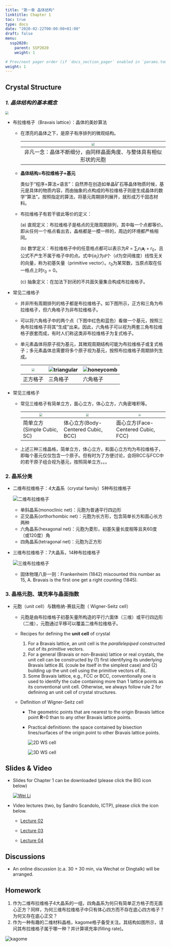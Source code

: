 ```yaml
---
title: "第一章 晶体结构"
linktitle: Chapter 1
toc: true
type: docs
date: "2020-02-22T00:00:00+01:00"
draft: false
menu:
  ssp2020:
    parent: SSP2020
    weight: 1

# Prev/next pager order (if `docs_section_pager` enabled in `params.toml`)
weight: 1
---
```




## Crystal Structure

### ***1. 晶体结构的基本概念*** 

<img src="/courses/ssp2020/figs/quartz3.jpeg" style="zoom:60%;" name="square"/>

+ 布拉维格子（Bravais lattice）：晶体的美妙算法

  + 在漂亮的晶体之下，是原子有序排列的微观结构。

    | <img src="/courses/ssp2020/figs/grains.jpg" style="zoom:60%;" name="square"/> |
    | :----------------------------------------------------------: |
    | 非凡一念：晶体不断细分，由同样晶面角度、与整体具有相似形状的元胞 |

  + **晶体结构=布拉维格子+基元** 

    类似于“程序=算法+语言”：自然界在创造如单晶矿石等晶体物质时候，基元是具体的物质内容，而由抽象的点构成的布拉维格子则是生成晶体的数学“算法”。按照指定的算法，将基元周期排列展开，就形成万千固态材料。

  + 布拉维格子有若干彼此等价的定义：

    (a) 直观定义：布拉维格子是格点的无限周期排列，其中每一个点都等价。即从任何一个格点看出去，晶格都是一模一样的，周边的环境都严格相同。

    (b) 数学定义：布拉维格子中的任意格点都可以表示为$R = \sum_i n_i \textbf{a}_i + r_0$，且公式不产生不属于格子中的点。式中$\{ a_i \}$为$d$个（$d$为空间维度）线性无关的向量，称为初基矢量（primitive vector）。$r_0$为某常数，当原点取在任一格点上时$r_0=0$。

    (c) 抽象定义：在加法下封闭的不共面矢量集合构成布拉维格子。

+ 常见二维格子

  + 并非所有周期排列的格子都是布拉维格子。如下图所示，正方和三角为布拉维格子，但六角格子为非布拉维格子。

  + 可以将六角格子中的两个点（下图中红色和蓝色）看做一个基元，按照三角布拉维格子将其“生成”出来。因此，六角格子可以视为两套三角布拉维格子嵌套而成，有时人们称这类非布拉维格子为复式格子。

  + 单元素晶体将原子视为基元，其微观周期结构可能为布拉维格子或复式格子；多元素晶体总需要将多个原子视为基元，按照布拉维格子周期排列生成。

    | <img src="/courses/ssp2020/figs/squarelatt.png" style="zoom:60%;" name="square"/> | ![triangular](/courses/ssp2020/figs/trianlatt.jpeg) | ![honeycomb](/courses/ssp2020/figs/honeycomblatt.jpeg) |
    | ------------------------------------------------------------ | --------------------------------------------------- | ------------------------------------------------------ |
    | 正方格子                                                     | 三角格子                                            | 六角格子                                               |

+ 常见三维格子

  + 常见三维格子有简单立方，面心立方，体心立方，六角密堆积等。

    | <img src="/courses/ssp2020/figs/simplecubic.png" style="zoom:60%;" name="square"/> | <img src="/courses/ssp2020/figs/bcc.png" style="zoom:55%;" name="square"/> | <img src="/courses/ssp2020/figs/fcc.png" style="zoom:45%;" name="square"/> |
    | ------------------------------------------------------------ | ------------------------------------------------------------ | ------------------------------------------------------------ |
    | 简单立方(Simple Cubic, SC)                                   | 体心立方(Body-Centered Cubic, BCC)                           | 面心立方(Face-Centered Cubic, FCC)                           |

  + 上述三种三维晶格，简单立方，体心立方，和面心立方均为布拉维格子，即每个基元仅仅包含一个原子。但有时为了方便讨论，会将BCC与FCC中的若干原子组合视为基元，按照简单立方。。。

### 2. 晶系分类

+ 二维布拉维格子：4大晶系（crystal family）5种布拉维格子

   ![二维布拉维格子](/courses/ssp2020/figs/2DBravLatt.jpg)

  + 单斜晶系(monoclinic net)：元胞为普通平行四边形
  + 正交晶系(orthorhombic net)：元胞为长方形，包含简单长方和面心长方两种
  + 六角晶系(hexagonal net)：元胞为菱形，初基矢量长度相等且夹60度（或120度）角
  + 四角晶系(tetragonal net)：元胞为正方形

+ 三维布拉维格子：7大晶系，14种布拉维格子

   ![三维布拉维格子](/courses/ssp2020/figs/3DBravLatt.jpg)

  + 固体物理八卦一则：Frankenheim (1842) miscounted this number as 15, A. Bravais is the first one get a right counting (1845).

### 3. 晶格元胞、填充率与晶面指数

+ 元胞（unit cell）与魏格纳-赛兹元胞（ Wigner-Seitz cell）

  + 元胞是由布拉维格子初基矢量所构造的平行六面体（三维）或平行四边形（二维），元胞通过平移可以覆盖二维布拉维格子。

  + Recipes for defining the **unit cell** of crystal

    1. For a Bravais lattice, an unit cell is the *parallelepiped* constructed out of its *primitive* vectors.
    2. For a general (Bravais or non-Bravais) lattice or real crystals, the unit cell can be constructed by (1) first identifying its underlying Bravais lattice *BL* (coule be itself in the simplest case) and (2) building up the unit cell using the primitive vectors of *BL*.
    3. Some Bravais lattice, e.g., FCC or BCC, conventionally one is used to identify the cube containing more than 1 lattice points as its conventional unit cell.  Otherwise, we always follow rule 2 for defininng an unit cell of crystal structures.

  + Definition of Wigner-Seitz cell

    + The geometric points that are nearest to the origin Bravais lattice point **R**=0 than to  any other Bravais lattice points. 

    + Practical definitionn: the space contained by bisection lines/surfaces of the origin point to other Bravais lattice points. 

       ![2D WS cell](/courses/ssp2020/figs/wscell2d.jpeg)

       ![3D WS cell](/courses/ssp2020/figs/wscell3d.jpg)

      

## Slides & Video

+ Slides for Chapter 1 can be downloaded (please click the BIG icon below) 

  [![](/courses/ssp2020/figs/coverc1.jpg "Wei Li")](/courses/ssp2020/slides/slidesc1.pdf)

+ Video lectures (two, by Sandro Scandolo, ICTP), please click the icon below.

  + [Lecture 02](https://www.bilibili.com/video/av47845416?p=2)
  
  + [Lecture 03](https://www.bilibili.com/video/av47845416?p=3)
  + [Lecture 04](https://www.bilibili.com/video/av47845416?p=4)

## Discussions

+ An online discussion (c.a. 30 + 30 min, via Wechat or Dingtalk) will be arranged.



## Homework

1. 作为二维布拉维格子4大晶系的一组，四角晶系为何只有简单正方格子而无面心正方？同样，为何三维布拉维格子中只有体心四方而不存在底心四方格子？为何又存在底心正交？
2. 作为一种有趣的二维材料晶格，kagome格子备受关注。其结构如图所示，请问其布拉维格子属于哪一种？并计算填充率(filling rate)。

![kagome](/courses/ssp2020/figs/kagome.jpg)

